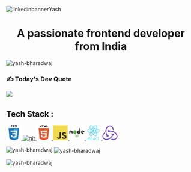 ![linkedinbannerYash](https://github.com/user-attachments/assets/e9e4f5b2-cab2-4231-b9bf-fdcf683016eb)




<h1 align="center"> A passionate frontend developer from India</h1>

<p align="left"> <img src="https://komarev.com/ghpvc/?username=yash-bharadwaj&label=Profile%20views&color=0e75b6&style=flat" alt="yash-bharadwaj" /> </p>

### ✍️ Today's Dev Quote
![](https://quotes-github-readme.vercel.app/api?type=horizontal&theme=radical)


<h2 align="left">Tech Stack :</h3>
<p align="left"> <a href="https://www.w3schools.com/css/" target="_blank" rel="noreferrer"> <img src="https://raw.githubusercontent.com/devicons/devicon/master/icons/css3/css3-original-wordmark.svg" alt="css3" width="40" height="40"/> </a> <a href="https://git-scm.com/" target="_blank" rel="noreferrer"> <img src="https://www.vectorlogo.zone/logos/git-scm/git-scm-icon.svg" alt="git" width="40" height="40"/> </a> <a href="https://www.w3.org/html/" target="_blank" rel="noreferrer"> <img src="https://raw.githubusercontent.com/devicons/devicon/master/icons/html5/html5-original-wordmark.svg" alt="html5" width="40" height="40"/> </a> <a href="https://developer.mozilla.org/en-US/docs/Web/JavaScript" target="_blank" rel="noreferrer"> <img src="https://raw.githubusercontent.com/devicons/devicon/master/icons/javascript/javascript-original.svg" alt="javascript" width="40" height="40"/> </a> <a href="https://nodejs.org" target="_blank" rel="noreferrer"> <img src="https://raw.githubusercontent.com/devicons/devicon/master/icons/nodejs/nodejs-original-wordmark.svg" alt="nodejs" width="40" height="40"/> </a> <a href="https://reactjs.org/" target="_blank" rel="noreferrer"> <img src="https://raw.githubusercontent.com/devicons/devicon/master/icons/react/react-original-wordmark.svg" alt="react" width="40" height="40"/> </a> <a href="https://redux.js.org" target="_blank" rel="noreferrer"> <img src="https://raw.githubusercontent.com/devicons/devicon/master/icons/redux/redux-original.svg" alt="redux" width="40" height="40"/> </a> </p>

<p><img align="left" src="https://github-readme-stats.vercel.app/api/top-langs?username=yash-bharadwaj&show_icons=true&locale=en&layout=compact" alt="yash-bharadwaj" /></p>

<p>&nbsp;<img align="center" src="https://github-readme-stats.vercel.app/api?username=yash-bharadwaj&show_icons=true&locale=en" alt="yash-bharadwaj" /></p>

<p><img align="center" src="https://github-readme-streak-stats.herokuapp.com/?user=yash-bharadwaj&" alt="yash-bharadwaj" /></p>





